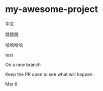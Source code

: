 # my-awesome-project
中文

跳跳跳

哈哈哈哈

test

On a new branch

Keep the PR open to see what will happen

Mar 6
